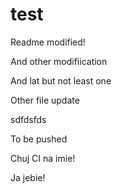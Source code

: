 test
====

Readme modified!

And other modifiication

And lat but not least one


Other file update



sdfdsfds 


To be pushed


Chuj CI na imie!

Ja jebie!